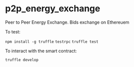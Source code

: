 # p2p_energy_exchange
Peer to Peer Energy Exchange. Bids exchange on Ethereuem



To test:


`npm install -g truffle`
`testrpc`
`truffle test`

To interact with the smart contract:

`truffle develop`
